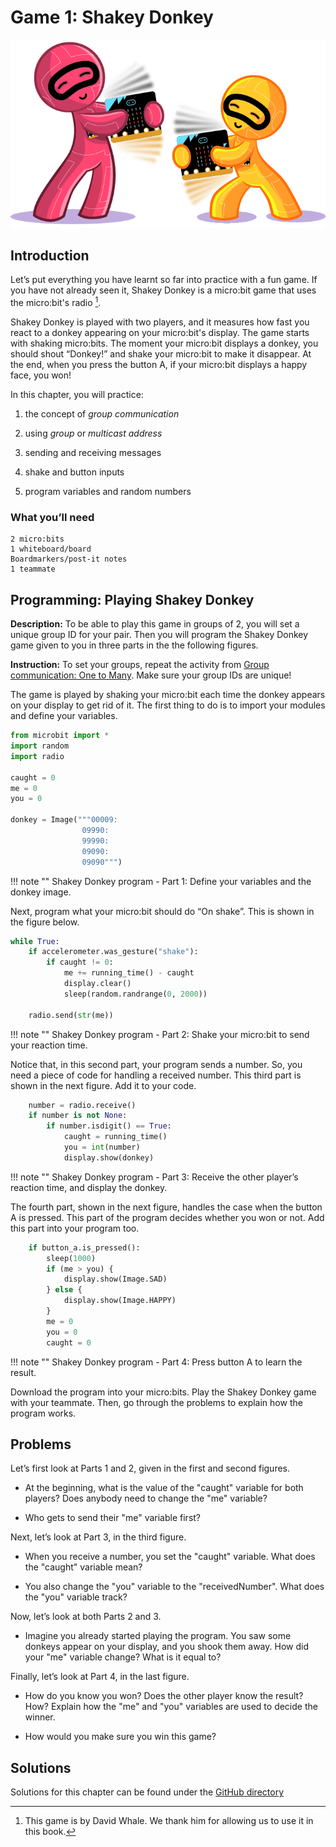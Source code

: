 Game 1: Shakey Donkey
=====================

![Chapter 4 image](chapter4.png)

Introduction
------------

Let’s put everything you have learnt so far into practice with a fun
game. If you have not already seen it, Shakey Donkey is a micro:bit game
that uses the micro:bit's radio [^1].

Shakey Donkey is played with two players, and it measures how fast you
react to a donkey appearing on your micro:bit's display. The game starts with
shaking micro:bits. The moment your micro:bit displays a donkey, you
should shout “Donkey!” and shake your micro:bit to make it disappear. At
the end, when you press the button A, if your micro:bit displays a happy
face, you won!

In this chapter, you will practice:

1. the concept of *group communication*

2. using *group* or *multicast address*

3. sending and receiving messages

4. shake and button inputs

5. program variables and random numbers

### What you’ll need

    2 micro:bits
    1 whiteboard/board
    Boardmarkers/post-it notes
    1 teammate

Programming: Playing Shakey Donkey
----------------------------------

**Description:** To be able to play this game in groups of 2, you will
set a unique group ID for your pair. Then you will program the Shakey
Donkey game given to you in three parts in the
the following figures.

**Instruction:** To set your groups, repeat the activity from
[Group communication: One to Many](../groupcommunication/groupcommunication.md). Make sure your group IDs are unique!

The game is played by shaking your micro:bit each time the donkey appears on your display to get rid of it. The first thing to do is to import your modules
and define your variables.

```Python
from microbit import *
import random
import radio

caught = 0
me = 0
you = 0

donkey = Image("""00009:
                09990:
                99990:
                09090:
                09090""")
```
!!! note ""
	Shakey Donkey program - Part 1: Define your variables and the donkey image.

Next, program what your micro:bit should do “On shake”. This is shown in the  figure below.

```Python
while True:
    if accelerometer.was_gesture("shake"):
        if caught != 0:
            me += running_time() - caught
            display.clear()
            sleep(random.randrange(0, 2000))
    
    radio.send(str(me))
```
!!! note ""
	Shakey Donkey program - Part 2: Shake your micro:bit to send your reaction time.

Notice that, in this second part, your program sends a number. So, you need a piece of code for handling a received number. This third part is
shown in the next figure. Add it to your code.

```Python
    number = radio.receive()
    if number is not None:
        if number.isdigit() == True:
            caught = running_time()
            you = int(number)
            display.show(donkey)
```
!!! note ""
	Shakey Donkey program - Part 3: Receive the other player’s reaction time, and display the donkey.

The fourth part, shown in the next figure, handles the
case when the button A is pressed. This part of the program decides
whether you won or not. Add this part into your program too.

```Python
    if button_a.is_pressed():
        sleep(1000)
        if (me > you) {
            display.show(Image.SAD)
        } else {
            display.show(Image.HAPPY)
        }
        me = 0
        you = 0
        caught = 0
```

!!! note ""
	Shakey Donkey program - Part 4: Press button A to learn the result.

Download the program into your micro:bits. Play the Shakey Donkey game
with your teammate. Then, go through the problems to explain how the
program works.

Problems
--------

Let’s first look at Parts 1 and 2, given in the first and second figures.

* At the beginning, what is the value of the "caught" variable for both players? Does anybody need to change the "me" variable?

* Who gets to send their "me" variable first?

Next, let’s look at Part 3, in the third figure.

* When you receive a number, you set the "caught" variable. What does the "caught" variable mean?

* You also change the "you" variable to the "receivedNumber". What does the "you" variable track?

Now, let’s look at both Parts 2 and 3.

* Imagine you already started playing the program. You saw some donkeys appear on your display, and you shook them away. How did your "me" variable change? What is it equal to?

Finally, let’s look at Part 4, in the last figure.

* How do you know you won? Does the other player know the result? How? Explain how the "me" and "you" variables are used to decide the winner.

* How would you make sure you win this game?

Solutions
---------

Solutions for this chapter can be found under the [GitHub directory](/code)

[^1]: This game is by David Whale. We thank him for allowing us to use
    it in this book.
